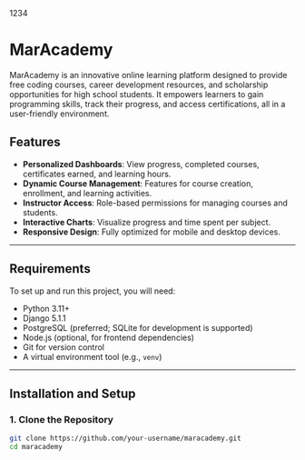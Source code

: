 1234
# MarAcademy

MarAcademy is an innovative online learning platform designed to provide free coding courses, career development resources, and scholarship opportunities for high school students. It empowers learners to gain programming skills, track their progress, and access certifications, all in a user-friendly environment.

## Features

- **Personalized Dashboards**: View progress, completed courses, certificates earned, and learning hours.
- **Dynamic Course Management**: Features for course creation, enrollment, and learning activities.
- **Instructor Access**: Role-based permissions for managing courses and students.
- **Interactive Charts**: Visualize progress and time spent per subject.
- **Responsive Design**: Fully optimized for mobile and desktop devices.

---

## Requirements

To set up and run this project, you will need:

- Python 3.11+
- Django 5.1.1
- PostgreSQL (preferred; SQLite for development is supported)
- Node.js (optional, for frontend dependencies)
- Git for version control
- A virtual environment tool (e.g., `venv`)

---

## Installation and Setup

### 1. Clone the Repository
```bash
git clone https://github.com/your-username/maracademy.git
cd maracademy

